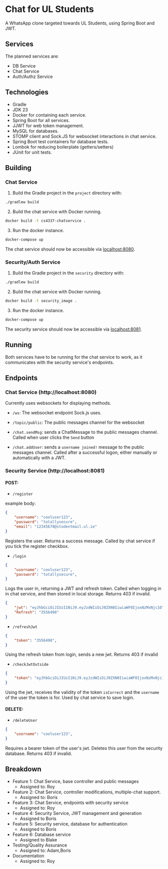 # Chat for UL Students
A WhatsApp clone targeted towards UL Students, using Spring Boot and JWT.

## Services
The planned services are:
- DB Service
- Chat Service
- Auth/Authz Service


## Technologies
- Gradle
- JDK 23
- Docker for containing each service.
- Spring Boot for all services.
- JJWT for web token management.
- MySQL for databases.
- STOMP client and Sock.JS for websocket interactions in chat service.
- Spring Boot test containers for database tests.
- Lombok for reducing boilerplate (getters/setters)
- JUnit for unit tests.

## Building
### Chat Service
1. Build the Gradle project in the `project` directory with: 
```bash
./gradlew build
```
2. Build the chat service with Docker running.
```bash
docker build -t cs4337-chatservice .
```
3. Run the docker instance.
```bash
docker-compose up
```

The chat service should now be accessible via [localhost:8080](localhost:8080).

### Security/Auth Service
1. Build the Gradle project in the `security` directory with: 
```bash
./gradlew build
```
2. Build the chat service with Docker running.
```bash
docker build -t security_image .
```
3. Run the docker instance.
```bash
docker-compose up
```

The security service should now be accessible via [localhost:8081](localhost:8081).

## Running

Both services have to be running for the chat service to work, as it communicates with the security service's endpoints.

## Endpoints
### Chat Service (http://localhost:8080)
Currently uses websockets for displaying methods.

- `/ws`: The websocket endpoint Sock.js uses.
- `/topic/public`: The public messages channel for the websocket

- `/chat.sendMsg`: sends a ChatMessage to the public messages channel. Called when user clicks the `Send` button
- `/chat.addUser`: sends a `username joined!` message to the public messages channel. Called after a successful logon, either manually or automatically with a JWT.

### Security Service (http://localhost:8081)

#### POST:

- `/register`

example body:
```json
{
    "username": "cooluser123",
    "password": "totallysecure",
    "email": "12345678@studentmail.ul.ie"
}
```
Registers the user. Returns a success message. Called by chat service if you tick the register checkbox.

- `/login`

```json
{
    "username": "cooluser123",
    "password": "totallysecure",
}
```
Logs the user in, returning a JWT and refresh token. Called when logging in in chat service, and then stored in local storage. Returns 403 if invalid.
```json
{
    "jwt": "eyJhbGciOiJIUzI1NiJ9.eyJzdWIiOiJ0ZXN0IiwiaWF0IjoxNzMxNjc1OTEwLCJleHAiOjE3MzE2Nzc3MTB9.uNDPocwOZsj2xfNAI1RSILNWM7tVmwhHD6hqbqIRtvs",
    "Refresh": "3556498"
}
```

- `/refreshJwt`
```json
{
    "token": "3556498",
}
```
Using the refresh token from login, sends a new jwt. Returns 403 if invalid

- `/checkJwtOutside`
```json
{
    "token": "eyJhbGciOiJIUzI1NiJ9.eyJzdWIiOiJ0ZXN0IiwiaWF0IjoxNzMxNjc1OTEwLCJleHAiOjE3MzE2Nzc3MTB9.uNDPocwOZsj2xfNAI1RSILNWM7tVmwhHD6hqbqIRtvs",
}
```
Using the jwt, receives the validity of the token `isCorrect` and the ``username`` of the user the token is for. Used by chat service to save login.

#### DELETE:

- `/deleteUser`
```json
{
    "username": "cooluser123",
}
```
Requires a bearer token of the user's jwt. Deletes this user from the security database. Returns 403 if invalid.

## Breakdown
-  Feature 1: Chat Service, base controller and public messages
    - Assigned to: Roy
-  Feature 2: Chat Service, controller modifications, multiple-chat support.
    - Assigned to: Boris
-  Feature 3: Chat Service, endpoints with security service
    - Assigned to: Roy
-  Feature 4: Security Service, JWT management and generation
    - Assigned to Boris
-  Feature 5: Security service, database for authentication
    - Assigned to Boris
-  Feature 6: Database service
    - Assigned to Blake
-  Testing/Quality Assurance
    - Assigned to: Adam,Boris
-  Documentation
    - Assigned to: Roy
